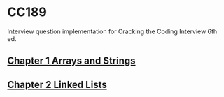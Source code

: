 # CC189
Interview question implementation for Cracking the Coding Interview 6th ed.

## [Chapter 1 Arrays and Strings](./src/chapter1/)
## [Chapter 2 Linked Lists](./src/chapter2/)